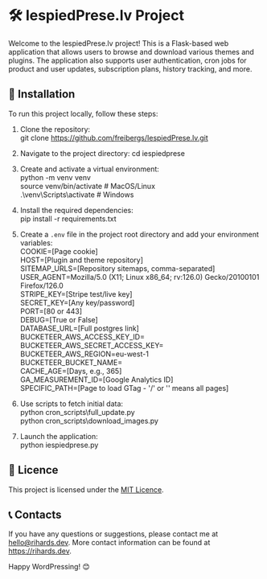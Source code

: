 # 🛠️ IespiedPrese.lv Project

Welcome to the IespiedPrese.lv project! This is a Flask-based web application that allows users to browse and download various themes and plugins. The application also supports user authentication, cron jobs for product and user updates, subscription plans, history tracking, and more.

## 🚀 Installation

To run this project locally, follow these steps:

1. Clone the repository:  
   git clone https://github.com/freibergs/IespiedPrese.lv.git

2. Navigate to the project directory: 
   cd iespiedprese

3. Create and activate a virtual environment:  
   python -m venv venv  
   source venv/bin/activate  # MacOS/Linux  
   .\venv\Scripts\activate  # Windows

4. Install the required dependencies:  
   pip install -r requirements.txt

5. Create a `.env` file in the project root directory and add your environment variables:  
   COOKIE=[Page cookie]  
   HOST=[Plugin and theme repository]  
   SITEMAP_URLS=[Repository sitemaps, comma-separated]  
   USER_AGENT=Mozilla/5.0 (X11; Linux x86_64; rv:126.0) Gecko/20100101 Firefox/126.0  
   STRIPE_KEY=[Stripe test/live key]  
   SECRET_KEY=[Any key/password]  
   PORT=[80 or 443]  
   DEBUG=[True or False]  
   DATABASE_URL=[Full postgres link]  
   BUCKETEER_AWS_ACCESS_KEY_ID=  
   BUCKETEER_AWS_SECRET_ACCESS_KEY=  
   BUCKETEER_AWS_REGION=eu-west-1  
   BUCKETEER_BUCKET_NAME=  
   CACHE_AGE=[Days, e.g., 365]  
   GA_MEASUREMENT_ID=[Google Analytics ID]  
   SPECIFIC_PATH=[Page to load GTag - '/' or '' means all pages]  

7. Use scripts to fetch initial data:  
   python cron_scripts\full_update.py  
   python cron_scripts\download_images.py

6. Launch the application:  
   python iespiedprese.py

## 📜 Licence

This project is licensed under the [MIT Licence](LICENSE.md).

## 📞 Contacts

If you have any questions or suggestions, please contact me at hello@rihards.dev. More contact information can be found at https://rihards.dev.

Happy WordPressing! 😊
